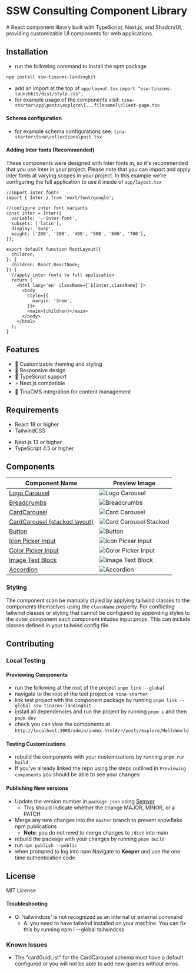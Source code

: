 <!-- TODO: Create instructions for linking the tailwind config with the dependent's tailwind config -->

<!-- TODO: Add instructions for importing the minified tailwind classes from this project -->

<!-- TODO: Add instructions for importing style.css into your layout.tsx for app routing -->

<!-- TODO: DON'T CROSS THE STREAMS! be careful not to include conflicting classes in your tailwind configration -->

# SSW Consulting Component Library

A React component library built with TypeScript, Next.js, and Shadcn/UI, providing customizable UI components for web applications.

## Installation

- run the following command to install the npm package

```bash
npm install ssw-tinacms-landingkit
```

- add an import at the top of `app/layout.tsx` `import "ssw-tinacms-launchkit/dist/style.css";`
- for example usage of the components visit: `tina-starter\app\posts\explore\[...filename]\client-page.tsx`

#### Schema configuration

- for example schema configurations see: `tina-starter\tina\collections\post.tsx`

#### Adding Inter fonts (Recommended)

These components were designed with Inter fonts in, so it's recommended that you use Inter in your project.
Please note that you can import and apply inter fonts at varying scopes in your project. In this example we're
configuring the full application to use it inside of `app/layout.tsx`

```tsx
//import inter fonts
import { Inter } from 'next/font/google';

//configure inter font variants
const inter = Inter({
  variable: '--inter-font',
  subsets: ['latin'],
  display: 'swap',
  weight: ['200', '300', '400', '500', '600', '700'],
});

export default function RootLayout({
  children,
}: {
  children: React.ReactNode;
}) {
  //apply inter fonts to full application
  return (
    <html lang='en' className={`${inter.className}`}>
      <body
        style={{
          margin: '3rem',
        }}>
        <main>{children}</main>
      </body>
    </html>
  );
}
```

## Features

- 🎨 Customizable theming and styling
- 📱 Responsive design
- 🔧 TypeScript support
- ⚡ Next.js compatible
- 🎯 TinaCMS integration for content management

## Requirements

- React 18 or higher
- TailwindCSS
<!-- remove this from the requirements? -->
- Next.js 13 or higher
- TypeScript 4.5 or higher

## Components

| Component Name                                         | Preview Image                                                  |
| ------------------------------------------------------ | -------------------------------------------------------------- |
| [Logo Carousel](_docs/LogoCarousel.md)                 | ![Logo Carousel](_docs/images/LogoCarousel.jpg)                |
| [Breadcrumbs](_docs/Breadcrumbs.md)                    | ![Breadcrumbs](_docs/images/Breadcrumbs.jpg)                   |
| [CardCarousel](_docs/CardCarousel.md)                  | ![Card Carousel](_docs/images/CardCarousel.jpg)                |
| [CardCarousel (stacked layout)](_docs/CardCarousel.md) | ![Card Carousel Stacked](_docs/images/CardCarouselStacked.jpg) |
| [Button](_docs/Button.md)                              | ![Button](_docs/images/Button.png)                             |
| [Icon Picker Input](_docs/IconPickerInput.md)          | ![Icon Picker Input](_docs/images//IconPickerInput.png)        |
| [Color Picker Input](_docs/ColorPickerInput.md)        | ![Color Picker Input](_docs/images/ColorPickerInput.jpg)       |
| [Image Text Block](_docs/ImageTextBlock.md)            | ![Image Text Block](_docs/images/ImageTextBlock.png)           |
| [Accordion](_docs/Accordion.md)                        | ![Accordion](_docs/images/Accordion.png)                       |

### Styling

The component scan be manually styled by applying tailwind classes to the components themselves using the `className` property.
For conflicting tailwind classes or styling that cannot be configured by appending styles to the
outer component each component inludes input props. This can include classes defined in your tailwind
config file.

## Contributing

### Local Testing

#### Previewing Components

- run the following at the root of the project `pnpm link --global`
- navigate to the root of the test project `cd tina-starter`
- link test project with the component package by running `pnpm link --global ssw-tinacms-landingkit`
- install all dependencies and run the project by running `pnpm i` and then `pnpm dev`
- check you can view the components at `http://localhost:3000/admin/index.html#/~/posts/explore/HelloWorld`

#### Testing Customizations

- rebuild the components with your customizations by running `pnpm run build`
- If you've already linked the repo using the steps outlined in `Previewing components` you should be able to see your changes

#### Publishing New versions

- Update the version number in `package.json` using [Semver](https://semver.org/)
  - This should indicate whether the change MAJOR, MINOR, or a PATCH
- Merge any new changes into the `master` branch to prevent snowflake npm publications
  - **Note**: you do not need to merge changes to `/dist` into main
- rebuild the package with your changes by running `pnpm build`
- run `npm publish --public`
- when prompted to log into npm Navigate to **Keeper** and use the one time authentication code

## License

MIT License

#### Troubleshooting

- Q: 'tailwindcss' is not recognized as an internal or external command
  - A: you need to have tailwind installed on your machine. You can fix this by running npm i --global tailwindcss

### Known Issues

- The "cardGuidList" for the CardCarousel schema must have a default configured or you will not be able to add new queries without erros.
